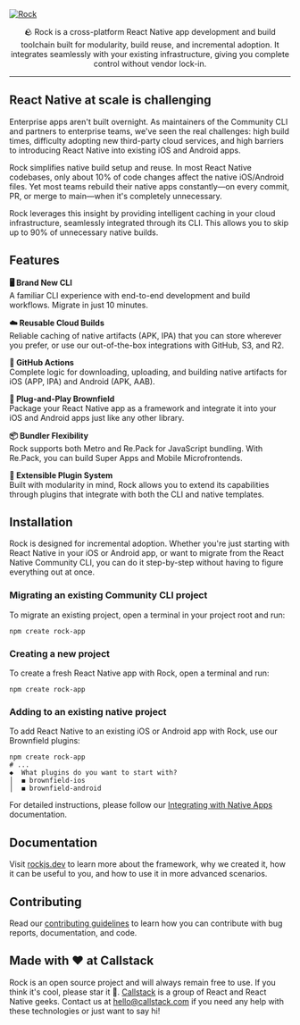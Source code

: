 <a href="https://www.callstack.com/open-source?utm_campaign=generic&utm_source=github&utm_medium=referral&utm_content=rock" align="center">
  <picture>
    <img alt="Rock" src="https://github.com/user-attachments/assets/417baa3c-ae36-447f-baf9-1e0f423c3433">
  </picture>
</a>
<p align="center">
  🪨 Rock is a cross-platform React Native app development and build toolchain built for modularity, build reuse, and incremental adoption. It integrates seamlessly with your existing infrastructure, giving you complete control without vendor lock-in.
</p>

---

## React Native at scale is challenging

Enterprise apps aren't built overnight. As maintainers of the Community CLI and partners to enterprise teams, we've seen the real challenges: high build times, difficulty adopting new third-party cloud services, and high barriers to introducing React Native into existing iOS and Android apps.

Rock simplifies native build setup and reuse. In most React Native codebases, only about 10% of code changes affect the native iOS/Android files. Yet most teams rebuild their native apps constantly—on every commit, PR, or merge to main—when it's completely unnecessary.

Rock leverages this insight by providing intelligent caching in your cloud infrastructure, seamlessly integrated through its CLI. This allows you to skip up to 90% of unnecessary native builds.

## Features

**🖥️ Brand New CLI**  
A familiar CLI experience with end-to-end development and build workflows. Migrate in just 10 minutes.

**☁️ Reusable Cloud Builds**  
Reliable caching of native artifacts (APK, IPA) that you can store wherever you prefer, or use our out-of-the-box integrations with GitHub, S3, and R2.

**🔧 GitHub Actions**  
Complete logic for downloading, uploading, and building native artifacts for iOS (APP, IPA) and Android (APK, AAB).

**🔗 Plug-and-Play Brownfield**  
Package your React Native app as a framework and integrate it into your iOS and Android apps just like any other library.

**📦 Bundler Flexibility**  
Rock supports both Metro and Re.Pack for JavaScript bundling. With Re.Pack, you can build Super Apps and Mobile Microfrontends.

**🔌 Extensible Plugin System**  
Built with modularity in mind, Rock allows you to extend its capabilities through plugins that integrate with both the CLI and native templates.

## Installation

Rock is designed for incremental adoption. Whether you're just starting with React Native in your iOS or Android app, or want to migrate from the React Native Community CLI, you can do it step-by-step without having to figure everything out at once.

### Migrating an existing Community CLI project

To migrate an existing project, open a terminal in your project root and run:

```shell
npm create rock-app
```

### Creating a new project

To create a fresh React Native app with Rock, open a terminal and run:

```shell
npm create rock-app
```

### Adding to an existing native project

To add React Native to an existing iOS or Android app with Rock, use our Brownfield plugins:

```shell
npm create rock-app
# ...
◆  What plugins do you want to start with?
│  ◼ brownfield-ios
│  ◼ brownfield-android
```

For detailed instructions, please follow our [Integrating with Native Apps](https://rockjs.dev/docs/brownfield/intro) documentation.

## Documentation

Visit [rockjs.dev](https://rockjs.dev) to learn more about the framework, why we created it, how it can be useful to you, and how to use it in more advanced scenarios.

## Contributing

Read our [contributing guidelines](CONTRIBUTING.md) to learn how you can contribute with bug reports, documentation, and code.

## Made with ❤️ at Callstack

Rock is an open source project and will always remain free to use. If you think it's cool, please star it 🌟. [Callstack](https://www.callstack.com/?utm_source=github.com&utm_medium=referral&utm_campaign=rock&utm_term=readme-with-love) is a group of React and React Native geeks. Contact us at [hello@callstack.com](mailto:hello@callstack.com) if you need any help with these technologies or just want to say hi!
